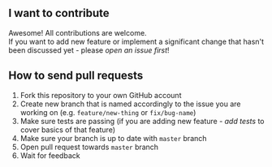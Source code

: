 ## I want to contribute

Awesome! All contributions are welcome.  
If you want to add new feature or implement a significant change that hasn't been discussed yet - please _open an issue first_!

## How to send pull requests

1.  Fork this repository to your own GitHub account
2.  Create new branch that is named accordingly to the issue you are working on (e.g. `feature/new-thing` or `fix/bug-name`)
3.  Make sure tests are passing (if you are adding new feature - _add tests_ to cover basics of that feature)
4.  Make sure your branch is up to date with `master` branch
5.  Open pull request towards `master` branch
6.  Wait for feedback
